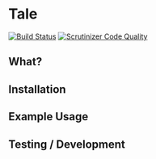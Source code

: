 Tale
====
[![Build Status](https://travis-ci.org/meadsteve/Tale.svg?branch=master)](https://travis-ci.org/meadsteve/Tale)
[![Scrutinizer Code Quality](https://scrutinizer-ci.com/g/meadsteve/Tale/badges/quality-score.png?b=master)](https://scrutinizer-ci.com/g/meadsteve/Tale/?branch=master)

## What?

## Installation

## Example Usage

## Testing / Development
